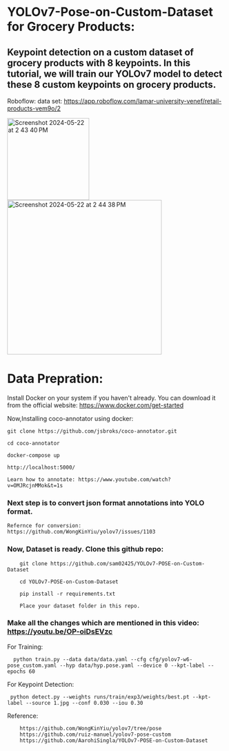 # YOLOv7-Pose-on-Custom-Dataset for Grocery Products:

## Keypoint detection on a custom dataset of grocery products with 8 keypoints. In this tutorial, we will train our YOLOv7 model to detect these 8 custom keypoints on grocery products.

Roboflow: data set:
https://app.roboflow.com/lamar-university-venef/retail-products-vem9o/2

<img width="190" alt="Screenshot 2024-05-22 at 2 43 40 PM" src="https://github.com/sam02425/YOLOv7-POSE-on-Custom-Dataset/assets/31678223/f5cdcf41-942f-4171-8bba-ae7e03f66bfe">
<img width="358" alt="Screenshot 2024-05-22 at 2 44 38 PM" src="https://github.com/sam02425/YOLOv7-POSE-on-Custom-Dataset/assets/31678223/1d0d4c3c-1c91-40aa-876b-b7fa8d16403a">



# Data Prepration:

Install Docker on your system if you haven't already. You can download it from the official website: https://www.docker.com/get-started

Now,Installing coco-annotator using docker:

    git clone https://github.com/jsbroks/coco-annotator.git 

    cd coco-annotator 

    docker-compose up

    http://localhost:5000/

    Learn how to annotate: https://www.youtube.com/watch?v=OMJRcjnMMok&t=1s  


### Next step is to convert json format annotations into YOLO format. 

    Refernce for conversion:  https://github.com/WongKinYiu/yolov7/issues/1103
    

### Now, Dataset is ready. Clone this github repo: 

        git clone https://github.com/sam02425/YOLOv7-POSE-on-Custom-Dataset

        cd YOLOv7-POSE-on-Custom-Dataset

        pip install -r requirements.txt
        
        Place your dataset folder in this repo.
        
### Make all the changes which are mentioned in this video: https://youtu.be/OP-oiDsEVzc
        
For Training: 

      python train.py --data data/data.yaml --cfg cfg/yolov7-w6-pose_custom.yaml --hyp data/hyp.pose.yaml --device 0 --kpt-label --epochs 60
            
For Keypoint Detection: 

     python detect.py --weights runs/train/exp3/weights/best.pt --kpt-label --source 1.jpg --conf 0.030 --iou 0.30



Reference: 

        https://github.com/WongKinYiu/yolov7/tree/pose
        https://github.com/ruiz-manuel/yolov7-pose-custom   
        https://github.com/AarohiSingla/YOLOv7-POSE-on-Custom-Dataset
